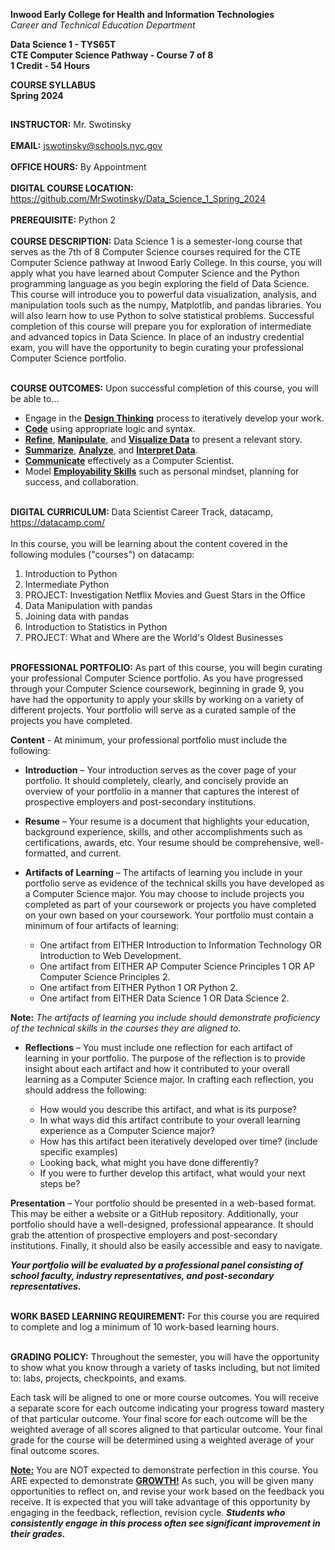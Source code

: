 **Inwood Early College for Health and Information Technologies**<br>
*Career and Technical Education Department*<br>

**Data Science 1 - TYS65T**<br>
**CTE Computer Science Pathway - Course 7 of 8**<br>
**1 Credit - 54 Hours**<br>

**COURSE SYLLABUS**<br>
**Spring 2024**

##
**INSTRUCTOR:** Mr. Swotinsky<br><br>
**EMAIL:** jswotinsky@schools.nyc.gov<br><br>
**OFFICE HOURS:** By Appointment<br><br>
**DIGITAL COURSE LOCATION:** https://github.com/MrSwotinsky/Data_Science_1_Spring_2024<br><br>
**PREREQUISITE:** Python 2<br><br>
**COURSE DESCRIPTION:** Data Science 1 is a semester-long course that serves as the 7th of 8 Computer Science courses required for the CTE Computer Science pathway at Inwood Early College.  In this course, you will apply what you have learned about Computer Science and the Python programming language as you begin exploring the field of Data Science.  This course will introduce you to powerful data visualization, analysis, and manipulation tools such as the numpy, Matplotlib, and pandas libraries.  You will also learn how to use Python to solve statistical problems.  Successful completion of this course will prepare you for exploration of intermediate and advanced topics in Data Science.  In place of an industry credential exam, you will have the opportunity to begin curating your professional Computer Science portfolio.<br><br>

**COURSE OUTCOMES:** Upon successful completion of this course, you will be able to...
* Engage in the **<ins>Design Thinking</ins>** process to iteratively develop your work.
* **<ins>Code</ins>** using appropriate logic and syntax.
* **<ins>Refine</ins>**, **<ins>Manipulate</ins>**, and **<ins>Visualize Data</ins>** to present a relevant story.
*	**<ins>Summarize</ins>**, **<ins>Analyze</ins>**, and **<ins>Interpret Data</ins>**.
*	**<ins>Communicate</ins>** effectively as a Computer Scientist.
*	Model **<ins>Employability Skills</ins>** such as personal mindset, planning for success, and collaboration.<br><br>

**DIGITAL CURRICULUM:** Data Scientist Career Track, datacamp, https://datacamp.com/<br><br>
In this course, you will be learning about the content covered in the following modules ("courses") on datacamp:
1. Introduction to Python
2. Intermediate Python
3. PROJECT: Investigation Netflix Movies and Guest Stars in the Office
4. Data Manipulation with pandas
5. Joining data with pandas
6. Introduction to Statistics in Python
7. PROJECT: What and Where are the World's Oldest Businesses

<br>**PROFESSIONAL PORTFOLIO:** As part of this course, you will begin curating your professional Computer Science portfolio.  As you have progressed through your Computer Science coursework, beginning in grade 9, you have had the opportunity to apply your skills by working on a variety of different projects. Your portfolio will serve as a curated sample of the projects you have completed.<br>

**Content** - At minimum, your professional portfolio must include the following:

* **Introduction** – Your introduction serves as the cover page of your portfolio. It should completely, clearly, and concisely provide an overview of your portfolio in a manner that captures the interest of prospective employers and post-secondary institutions. 

* **Resume** – Your resume is a document that highlights your education, background experience, skills, and other accomplishments such as certifications, awards, etc. Your resume should be comprehensive, well-formatted, and current. 

* **Artifacts of Learning** – The artifacts of learning you include in your portfolio serve as evidence of the technical skills you have developed as a Computer Science major. You may choose to include projects you completed as part of your coursework or projects you have completed on your own based on your coursework. Your portfolio must contain a minimum of four artifacts of learning: 

	* One artifact from EITHER Introduction to Information Technology OR Introduction to Web Development.  
	* One artifact from EITHER AP Computer Science Principles 1 OR AP Computer Science Principles 2. 
	* One artifact from EITHER Python 1 OR Python 2. 
	* One artifact from EITHER Data Science 1 OR Data Science 2.

**Note:** *The artifacts of learning you include should demonstrate proficiency of the technical skills in the courses they are aligned to.*
 
* **Reflections** – You must include one reflection for each artifact of learning in your portfolio. The purpose of the reflection is to provide insight about each artifact and how it contributed to your overall learning as a Computer Science major. In crafting each reflection, you should address the following: 

	* How would you describe this artifact, and what is its purpose? 
	* In what ways did this artifact contribute to your overall learning experience as a Computer Science major? 
	* How has this artifact been iteratively developed over time? (include specific examples) 
	* Looking back, what might you have done differently? 
	* If you were to further develop this artifact, what would your next steps be?

**Presentation** – Your portfolio should be presented in a web-based format. This may be either a website or a GitHub repository. Additionally, your portfolio should have a well-designed, professional appearance. It should grab the attention of prospective employers and post-secondary institutions. Finally, it should also be easily accessible and easy to navigate. 

***Your portfolio will be evaluated by a professional panel consisting of school faculty, industry representatives, and post-secondary representatives.***  

<br>**WORK BASED LEARNING REQUIREMENT:** For this course you are required to complete and log a minimum of 10 work-based learning hours.

<br>**GRADING POLICY:** Throughout the semester, you will have the opportunity to show what you know through a variety of tasks including, but not limited to: labs, projects, checkpoints, and exams.

Each task will be aligned to one or more course outcomes. You will receive a separate score for each outcome indicating your progress toward mastery of that particular outcome.  Your final score for each outcome will be the weighted average of all scores aligned to that particular outcome.  Your final grade for the course will be determined using a weighted average of your final outcome scores.

**<ins>Note:</ins>** You are NOT expected to demonstrate perfection in this course.  You ARE expected to demonstrate **<ins>GROWTH!</ins>**  As such, you will be given many opportunities to reflect on, and revise your work based on the feedback you receive. It is expected that you will take advantage of this opportunity by engaging in the feedback, reflection, revision cycle.  ***Students who consistently engage in this process often see significant improvement in their grades.***


 


